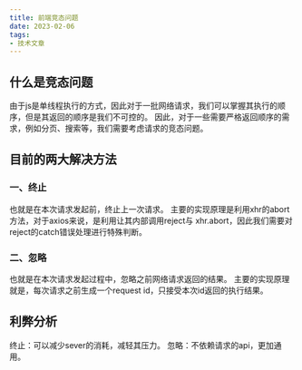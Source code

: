 ```yaml
---
title: 前端竞态问题
date: 2023-02-06
tags:
- 技术文章
---
```


## 什么是竞态问题
由于js是单线程执行的方式，因此对于一批网络请求，我们可以掌握其执行的顺序，但是其返回的顺序是我们不可控的。
因此，对于一些需要严格返回顺序的需求，例如分页、搜索等，我们需要考虑请求的竞态问题。

## 目前的两大解决方法
### 一、终止
也就是在本次请求发起前，终止上一次请求。
主要的实现原理是利用xhr的abort方法，对于axios来说，是利用让其内部调用reject与 xhr.abort，因此我们需要对reject的catch错误处理进行特殊判断。

### 二、忽略
也就是在本次请求发起过程中，忽略之前网络请求返回的结果。
主要的实现原理就是，每次请求之前生成一个request id，只接受本次id返回的执行结果。

## 利弊分析
终止：可以减少sever的消耗，减轻其压力。
忽略：不依赖请求的api，更加通用。
